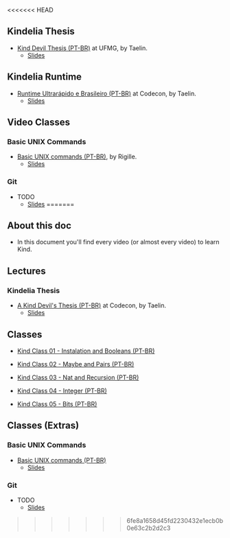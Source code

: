 <<<<<<< HEAD
## Kindelia Thesis

- [Kind Devil Thesis (PT-BR)](https://www.twitch.tv/videos/1449992524) at UFMG, by Taelin.
    - [Slides](https://www.figma.com/proto/nGQgS3zmhJrXVKupQHBacw/Kindelia---A-Kind-Devil's-Thesis?node-id=2%3A2&scaling=min-zoom&page-id=0%3A1)

## Kindelia Runtime

- [Runtime Ultrarápido e Brasileiro (PT-BR)](https://www.youtube.com/watch?v=wCS4B1bagu0) at Codecon, by Taelin.
    - [Slides](https://www.figma.com/proto/nGQgS3zmhJrXVKupQHBacw/Kindelia---A-Kind-Devil's-Thesis?node-id=2%3A2&scaling=min-zoom&page-id=0%3A1)
    
## Video Classes

### Basic UNIX Commands

- [Basic UNIX commands (PT-BR)](https://www.youtube.com/watch?v=54iv99SD9tc&ab_channel=Kindelia), by Rigille.
    - [Slides](https://docs.google.com/presentation/d/1W1vYKL8m_8eiqaORQMUSxEPThE0o1oGdDuvFNLw9juo/edit#slide=id.p)

### Git

- TODO
    - [Slides](https://docs.google.com/presentation/d/1W1vYKL8m_8eiqaORQMUSxEPThE0o1oGdDuvFNLw9juo/edit#slide=id.g1230fcb940a_0_0)
=======
## About this doc

- In this document you'll find every video (or almost every video) to learn Kind.

## Lectures

### Kindelia Thesis

- [A Kind Devil's Thesis (PT-BR)](https://www.youtube.com/watch?v=wCS4B1bagu0) at Codecon, by Taelin.
    - [Slides](https://www.figma.com/proto/nGQgS3zmhJrXVKupQHBacw/Kindelia---A-Kind-Devil's-Thesis?node-id=2%3A2&scaling=min-zoom&page-id=0%3A1)

## Classes

- [Kind Class 01 - Instalation and Booleans (PT-BR)](https://youtu.be/lIjpjBLtBvg)

- [Kind Class 02 - Maybe and Pairs (PT-BR)](https://youtu.be/31HnCs9Il34)

- [Kind Class 03 - Nat and Recursion (PT-BR)](https://youtu.be/lGYvE7rQZgM)

- [Kind Class 04 - Integer (PT-BR)](https://youtu.be/35F44Fux_As)

- [Kind Class 05 - Bits (PT-BR)](https://youtu.be/ygJA9iAFdh4)

## Classes (Extras)

### Basic UNIX Commands

- [Basic UNIX commands (PT-BR)](https://www.youtube.com/watch?v=54iv99SD9tc&ab_channel=Kindelia)
    - [Slides](https://docs.google.com/presentation/d/1W1vYKL8m_8eiqaORQMUSxEPThE0o1oGdDuvFNLw9juo/edit#slide=id.p)

### Git

- TODO
    - [Slides](https://docs.google.com/presentation/d/1W1vYKL8m_8eiqaORQMUSxEPThE0o1oGdDuvFNLw9juo/edit#slide=id.g1230fcb940a_0_0)
>>>>>>> 6fe8a1658d45fd2230432e1ecb0b0e63c2b2d2c3
